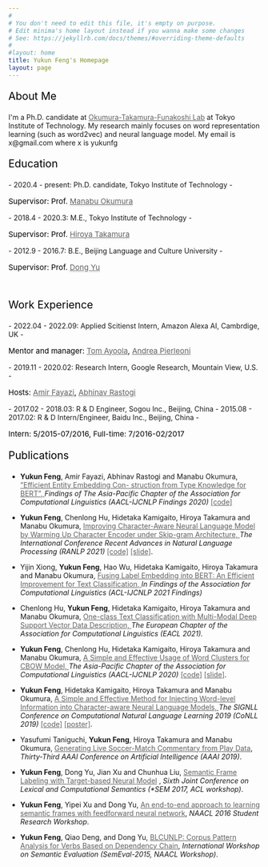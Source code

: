 ```yaml
---
#
# You don't need to edit this file, it's empty on purpose.
# Edit minima's home layout instead if you wanna make some changes
# See: https://jekyllrb.com/docs/themes/#overriding-theme-defaults
#
#layout: home
title: Yukun Feng's Homepage
layout: page
---
```


<style>
    #link { color: #616060; } /* CSS link color */
.underline
{
    color:inherit;
    border-bottom: solid 1px #E6E6E6;
}
</style>


<p style="color:black;font-size:21px;font-weight:Semibold">About Me</p>
I'm a Ph.D. candidate at  <a id="link" class="underline" href="http://lr-www.pi.titech.ac.jp/wp/">Okumura-Takamura-Funakoshi Lab</a> at
Tokyo Institute of Technology.  My research mainly focuses on word
representation learning (such as word2vec) and neural language model. My email is x@gmail.com  where x is yukunfg

<br>
<p style="color:black;font-size:21px;font-weight:Semibold">Education</p>
- 2020.4 - present: Ph.D. candidate, Tokyo Institute of Technology
    - <p style="color:black;font-size:15px;font-weight:Semibold">Supervisor: Prof. <a id="link" class="underline" href="http://www.lr.pi.titech.ac.jp/~oku/index-e.html">Manabu Okumura</a></p>
- 2018.4 - 2020.3: M.E., Tokyo Institute of Technology
    - <p style="color:black;font-size:15px;font-weight:Semibold">Supervisor: Prof. <a id="link" class="underline" href="http://www.lr.pi.titech.ac.jp/~takamura/">Hiroya Takamura</a></p>
- 2012.9 - 2016.7: B.E., Beijing Language and Culture University
    - <p style="color:black;font-size:15px;font-weight:Semibold">Supervisor: Prof. <a id="link" class="underline" href="http://faculty.blcu.edu.cn/yudong">Dong Yu</a></p>

<br>
<p style="color:black;font-size:21px;font-weight:Semibold">Work Experience</p>
- 2022.04 - 2022.09: Applied Scitienst Intern, Amazon Alexa AI, Cambrdige, UK
    - <p style="color:black;font-size:15px;font-weight:Semibold"> Mentor and manager: <a id="link" class="underline" href="https://www.linkedin.com/in/tom-ayoola/">Tom Ayoola</a>, <a id="link" class="underline" href="https://www.linkedin.com/in/andreapierleoni/">Andrea Pierleoni</a> </p>
- 2019.11 - 2020.02: Research Intern, Google Research, Mountain View, U.S.
    - <p style="color:black;font-size:15px;font-weight:Semibold"> Hosts: <a id="link" class="underline" href="https://www.linkedin.com/in/amir-fayazi-aba57831/">Amir Fayazi</a>, <a id="link" class="underline" href="https://www.linkedin.com/in/abhinav-rastogi-0a466934/">Abhinav Rastogi</a> </p>
- 2017.02 - 2018.03: R & D Engineer, Sogou Inc., Beijing, China
- 2015.08 - 2017.02: R & D Intern/Engineer, Baidu Inc., Beijing, China
    - <p style="color:black;font-size:15px;font-weight:Semibold"> Intern: 5/2015-07/2016, Full-time: 7/2016-02/2017 


<br>

<p style="color:black;font-size:21px;font-weight:Semibold">Publications</p>

- **Yukun Feng**, Amir Fayazi, Abhinav Rastogi and Manabu Okumura, 
<a id="link" class="underline" href="https://aclanthology.org/2022.findings-aacl.1.pdf">”Efficient Entity Embedding Con-
struction from Type Knowledge for BERT”,
</a> *Findings of The Asia-Pacific Chapter of the Association for Computational Linguistics (AACL-IJCNLP Findings 2020)* <a
   id="link"
   class="underline" href="https://github.com/yukunfeng/efficient_bert_ent_emb">[code]</a>

- **Yukun Feng**, Chenlong Hu, Hidetaka Kamigaito, Hiroya Takamura and Manabu Okumura, 
<a id="link" class="underline" href="https://aclanthology.org/2021.ranlp-1.48.pdf"> Improving Character-Aware Neural Language Model by Warming Up Character Encoder under Skip-gram Architecture,
</a> *The International Conference Recent Advances in Natural Language Processing (RANLP 2021)* <a
   id="link"
   class="underline" href="https://github.com/yukunfeng/warmup_char_lm">[code]</a> <a id="link"
   class="underline"
   href="https://drive.google.com/file/d/1ltz5H5bh05XYbNpWMXW_00vKLFfi-1bg/view?usp=sharing">[slide]</a>.

- Yijin Xiong, **Yukun Feng**, Hao Wu, Hidetaka Kamigaito, Hiroya Takamura and Manabu Okumura, 
<a id="link" class="underline" href="https://aclanthology.org/2021.findings-acl.152.pdf">Fusing Label Embedding into BERT: An Efficient Improvement for Text Classification,
</a> *In Findings of the Association for Computational Linguistics (ACL-IJCNLP 2021 Findings)*

- Chenlong Hu, **Yukun Feng**, Hidetaka Kamigaito, Hiroya Takamura and Manabu Okumura, 
<a id="link" class="underline" href="https://aclanthology.org/2021.eacl-main.296.pdf">One-class Text Classification with Multi-Modal Deep Support Vector Data Description,
</a> *The European Chapter of the Association for Computational Linguistics (EACL 2021).*

- **Yukun Feng**, Chenlong Hu, Hidetaka Kamigaito, Hiroya Takamura and Manabu Okumura, 
<a id="link" class="underline" href="https://www.aclweb.org/anthology/2020.aacl-main.10.pdf"> A Simple and Effective Usage of Word Clusters for CBOW Model,
</a> *The Asia-Pacific Chapter of the Association for Computational Linguistics (AACL-IJCNLP 2020)* <a
   id="link"
   class="underline" href="https://github.com/yukunfeng/cluster-cbow">[code]</a> <a id="link"
   class="underline"
   href="https://drive.google.com/file/d/1gBbIraugOFfa2G0w2r-V2a7NGoZVRGQO/view?usp=sharing">[slide]</a>.

- **Yukun Feng**, Hidetaka Kamigaito, Hiroya Takamura and Manabu Okumura, 
<a id="link" class="underline" href="https://www.aclweb.org/anthology/K19-1086.pdf"> A Simple and
Effective Method for Injecting Word-level Information into Character-aware Neural Language Models,
</a> *The SIGNLL Conference on Computational Natural Language Learning 2019 (CoNLL 2019)* <a
   id="link"
   class="underline" href="https://github.com/yukunfeng/char_word_lm">[code]</a> <a id="link"
   class="underline"
   href="https://drive.google.com/open?id=1-cyCAFCp_5Qownhe53YbvnUZ7MdJ1Vs6">[poster]</a>.

- Yasufumi Taniguchi, **Yukun Feng**, Hiroya Takamura and Manabu Okumura, <a id="link"
   class="underline" href="https://www.aaai.org/ojs/index.php/AAAI/article/view/4691">Generating
   Live Soccer-Match Commentary from Play Data</a>,
   *Thirty-Third AAAI Conference on Artificial Intelligence (AAAI 2019)*.


   <a id="link" class="underline" href=""></a>
- **Yukun Feng**, Dong Yu, Jian Xu and Chunhua Liu, <a id="link" class="underline"
   href="https://www.aclweb.org/anthology/S17-1010">Semantic Frame Labeling with Target-based
   Neural Model</a> , *Sixth Joint Conference on Lexical and Computational Semantics (\*SEM 2017, ACL workshop)*.

- **Yukun Feng**, Yipei Xu and Dong Yu, 
   <a id="link" class="underline" href="https://www.aclweb.org/anthology/N/N16/N16-2001.pdf"> An
   end-to-end approach to learning semantic frames with feedforward neural network</a>, *NAACL 2016
   Student Research Workshop*.

- **Yukun Feng**, Qiao Deng, and Dong Yu, <a id="link" class="underline"
   href="https://aclweb.org/anthology/S/S15/S15-2054.pdf"> BLCUNLP: Corpus Pattern Analysis for
   Verbs Based on Dependency Chain</a>, *International Workshop on Semantic Evaluation
   (SemEval-2015, NAACL Workshop)*.

